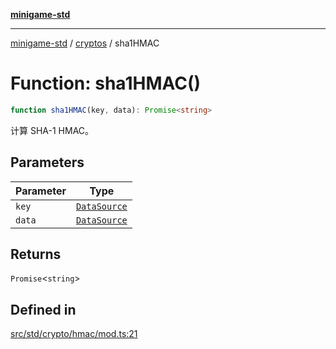 [**minigame-std**](../../../README.md)

***

[minigame-std](../../../README.md) / [cryptos](../README.md) / sha1HMAC

# Function: sha1HMAC()

```ts
function sha1HMAC(key, data): Promise<string>
```

计算 SHA-1 HMAC。

## Parameters

| Parameter | Type |
| ------ | ------ |
| `key` | [`DataSource`](../../../type-aliases/DataSource.md) |
| `data` | [`DataSource`](../../../type-aliases/DataSource.md) |

## Returns

`Promise`\<`string`\>

## Defined in

[src/std/crypto/hmac/mod.ts:21](https://github.com/JiangJie/minigame-std/blob/8633d80114dee6c79033ec094d8233bd8263bedc/src/std/crypto/hmac/mod.ts#L21)
